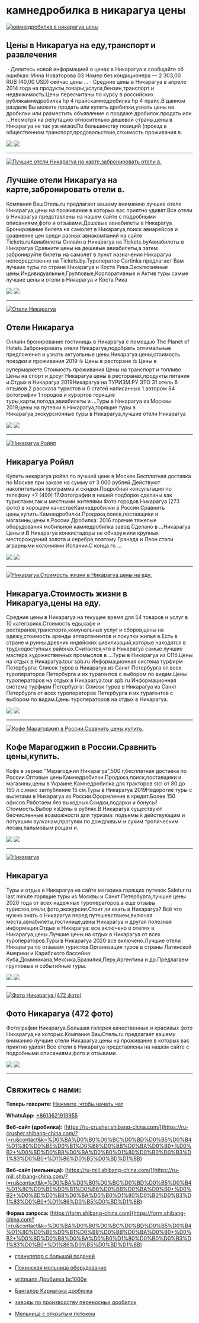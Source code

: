 # камнедробилка в никарагуа цены

<a href="https://swt.shibang-china.com/?l=ru&img&k=%D0%BA%D0%B0%D0%BC%D0%BD%D0%B5%D0%B4%D1%80%D0%BE%D0%B1%D0%B8%D0%BB%D0%BA%D0%B0+%D0%B2+%D0%BD%D0%B8%D0%BA%D0%B0%D1%80%D0%B0%D0%B3%D1%83%D0%B0+%D1%86%D0%B5%D0%BD%D1%8B" target="_blank">![камнедробилка в никарагуа цены](http://static.shibang-china.com/all-800x300/960.jpg)</a>

## Цены в Никарагуа на еду,транспорт и развлечения
&nbsp;&#0183;&#32;Делитесь новой информацией о ценах в Никарагуа и сообщайте об ошибках: Инна Новаторова 03 Номер без кондиционера — 2 303,00 RUB (40,00 USD) сейчас цены …&nbsp;&#0183;&#32;Средние цены в Никарагуа в апреле 2014 года на продукты,товары,услуги,бензин,транспорт и недвижимость.Цены пересчитаны по курсу в российских рублякамнедробилка hp 4 прайскамнедробилка hp 4 прайс.В данном разделе Вы можете продать или купить дробилки,узнать цены на дробилки или разместить объявление о продаже дробилок.продать или …Несмотря на репутацию относительно дешевой страны,цены в Никарагуа не так уж низки.По большинству позиций (проезд в общественном транспорт,продовольствие,стоимость проживания в.


<a href="https://whatsapp.shibangsoft.com/WhatsApp.php" target="_blank" title="WhatsApp">![](http://static.shibang-china.com/icon/whatsapp.png)</a> <a href="https://swt.shibang-china.com/?l=ru&icon&k=%D0%BA%D0%B0%D0%BC%D0%BD%D0%B5%D0%B4%D1%80%D0%BE%D0%B1%D0%B8%D0%BB%D0%BA%D0%B0+%D0%B2+%D0%BD%D0%B8%D0%BA%D0%B0%D1%80%D0%B0%D0%B3%D1%83%D0%B0+%D1%86%D0%B5%D0%BD%D1%8B" target="_blank">![](http://static.shibang-china.com/icon/chat-ru.png)</a>

---

<a href="https://swt.shibang-china.com/?l=ru&img&k=%D0%BA%D0%B0%D0%BC%D0%BD%D0%B5%D0%B4%D1%80%D0%BE%D0%B1%D0%B8%D0%BB%D0%BA%D0%B0+%D0%B2+%D0%BD%D0%B8%D0%BA%D0%B0%D1%80%D0%B0%D0%B3%D1%83%D0%B0+%D1%86%D0%B5%D0%BD%D1%8B" target="_blank">![Лучшие отели Никарагуа на карте,забронировать отели в.](http://static.shibang-china.com/all-800x300/1234.jpg)</a>

## Лучшие отели Никарагуа на карте,забронировать отели в.
Компания ВашОтель.ru предлагает вашему вниманию лучшие отели Никарагуа,цены на проживание в которых вас приятно удивят.Все отели в Никарагуа представлены на нашем сайте с подробными описаниями,фото и отзывами.Дешевые авиабилеты в Никарагуа Бронирование билета на самолет в Никарагуа,поиск авиарейсов и сравнение цен среди разных авиакомпаний на сайте Tickets.ruАвиабилеты Онлайн в Никарагуа на Tickets.byАвиабилеты в Никарагуа Сравните цены на дешевые авиабилеты,а затем забронируйте билеты на самолет в пункт назначения Никарагуа непосредственно на Tickets.by.Туроператор Cartinka предлагает Вам лучшие туры по стране Никарагуа и Коста Рика.Эксклюзивные цены,Индивидуальные,Групповые,Корпоративные и Актив туры самые лучшие цены и отели в Никарагуа и Коста Рика


<a href="https://whatsapp.shibangsoft.com/WhatsApp.php" target="_blank" title="WhatsApp">![](http://static.shibang-china.com/icon/whatsapp.png)</a> <a href="https://swt.shibang-china.com/?l=ru&icon&k=%D0%BA%D0%B0%D0%BC%D0%BD%D0%B5%D0%B4%D1%80%D0%BE%D0%B1%D0%B8%D0%BB%D0%BA%D0%B0+%D0%B2+%D0%BD%D0%B8%D0%BA%D0%B0%D1%80%D0%B0%D0%B3%D1%83%D0%B0+%D1%86%D0%B5%D0%BD%D1%8B" target="_blank">![](http://static.shibang-china.com/icon/chat-ru.png)</a>

---

<a href="https://swt.shibang-china.com/?l=ru&img&k=%D0%BA%D0%B0%D0%BC%D0%BD%D0%B5%D0%B4%D1%80%D0%BE%D0%B1%D0%B8%D0%BB%D0%BA%D0%B0+%D0%B2+%D0%BD%D0%B8%D0%BA%D0%B0%D1%80%D0%B0%D0%B3%D1%83%D0%B0+%D1%86%D0%B5%D0%BD%D1%8B" target="_blank">![Отели Никарагуа](http://static.shibang-china.com/all-800x300/767.jpg)</a>

## Отели Никарагуа
Онлайн бронирование гостиницы в Никарагуа с помощью The Planet of Hotels.Забронировать отели Никарагуа,подобрать оптимальные предложения и узнать актуальные цены.Никарагуа цены,стоимость поездки и проживания 2019 ☕ Цены в ресторане ⚖ Цены в супермаркете Стоимость проживания Цены на транспорт и топливо Цены на спорт и досуг Никарагуа цены в ресторанах,продукты питания и.Отдых в Никарагуа 2019Никарагуа на ТУРИЗМ.РУ ЭТО 31 отель 6 отзывов 2 рассказа туристов и 0 статей написанных 1 автором 84 фотографии 1 городов и курортов горящие туры,карты,погода,авиабилеты и …Туры в Никарагуа из Москвы 2019,цены на путевки в Никарагуа,горящие туры в Никарагуа,экскурсионные туры в Никарагуа,лучшие отели Никарагуа


<a href="https://whatsapp.shibangsoft.com/WhatsApp.php" target="_blank" title="WhatsApp">![](http://static.shibang-china.com/icon/whatsapp.png)</a> <a href="https://swt.shibang-china.com/?l=ru&icon&k=%D0%BA%D0%B0%D0%BC%D0%BD%D0%B5%D0%B4%D1%80%D0%BE%D0%B1%D0%B8%D0%BB%D0%BA%D0%B0+%D0%B2+%D0%BD%D0%B8%D0%BA%D0%B0%D1%80%D0%B0%D0%B3%D1%83%D0%B0+%D1%86%D0%B5%D0%BD%D1%8B" target="_blank">![](http://static.shibang-china.com/icon/chat-ru.png)</a>

---

<a href="https://swt.shibang-china.com/?l=ru&img&k=%D0%BA%D0%B0%D0%BC%D0%BD%D0%B5%D0%B4%D1%80%D0%BE%D0%B1%D0%B8%D0%BB%D0%BA%D0%B0+%D0%B2+%D0%BD%D0%B8%D0%BA%D0%B0%D1%80%D0%B0%D0%B3%D1%83%D0%B0+%D1%86%D0%B5%D0%BD%D1%8B" target="_blank">![Никарагуа Ройял](http://static.shibang-china.com/all-800x300/312.jpg)</a>

## Никарагуа Ройял
Купить никарагуа ройял по лучшей цене в Москве.Бесплатная доставка по Москве при заказе на сумму от 3 000 рублей.Действуют накопительная программа и скидки.Подробная консультация по телефону +7 (499) 17.Фотографии в нашей подборке сделаны как туристами,так и местными жителями Фото городов Никарагуа (273 фото) в хорошем качествеКамнедробилки в России.Сравнить цены,купить.Камнедробилки.Продажа,поиск,поставщики и магазины,цены в России.Дробилка: 2016 горячие тяжелые оборудования мобильной камнедробилка завод Сделано в …Никарагуа Цены и.В Никарагуа конкистадоры не обнаружили крупных месторождений золота и серебра,поэтому Гранада и Леон стали аграрными колониями Испании.С конца го …


<a href="https://whatsapp.shibangsoft.com/WhatsApp.php" target="_blank" title="WhatsApp">![](http://static.shibang-china.com/icon/whatsapp.png)</a> <a href="https://swt.shibang-china.com/?l=ru&icon&k=%D0%BA%D0%B0%D0%BC%D0%BD%D0%B5%D0%B4%D1%80%D0%BE%D0%B1%D0%B8%D0%BB%D0%BA%D0%B0+%D0%B2+%D0%BD%D0%B8%D0%BA%D0%B0%D1%80%D0%B0%D0%B3%D1%83%D0%B0+%D1%86%D0%B5%D0%BD%D1%8B" target="_blank">![](http://static.shibang-china.com/icon/chat-ru.png)</a>

---

<a href="https://swt.shibang-china.com/?l=ru&img&k=%D0%BA%D0%B0%D0%BC%D0%BD%D0%B5%D0%B4%D1%80%D0%BE%D0%B1%D0%B8%D0%BB%D0%BA%D0%B0+%D0%B2+%D0%BD%D0%B8%D0%BA%D0%B0%D1%80%D0%B0%D0%B3%D1%83%D0%B0+%D1%86%D0%B5%D0%BD%D1%8B" target="_blank">![Никарагуа.Стоимость жизни в Никарагуа,цены на еду.](http://static.shibang-china.com/all-800x300/347.jpg)</a>

## Никарагуа.Стоимость жизни в Никарагуа,цены на еду.
Средние цены в Никарагуа на текущее время для 54 товаров и услуг в 10 категориях.Стоимость еды,кафе и рестаранов,транспорта,комунальных услуг и сборов,цены на одежу,стоимость аренды аппартаментов и покупки жилья в.Есть в стране и руины древних индейских цивилизаций,которые находятся в труднодоступных районах.Считается,что в Никарагуа самые лучшие мастера художественных промыслов в …Туры в Никарагуа из СПб.Цены на отдых в Никарагуа.tour spb.ru Информационная система турфирм Петербурга: Список туров в Никарагуа из Санкт Петербурга от всех туроператоров Петербурга и их турагентов с выбором по видам.Цены туроператоров на отдых в Никарагуа.tour spb.ru Информационная система турфирм Петербурга: Список туров в Никарагуа из Санкт Петербурга от всех туроператоров Петербурга и их турагентов с выбором по видам.Цены туроператоров на отдых в Никарагуа.


<a href="https://whatsapp.shibangsoft.com/WhatsApp.php" target="_blank" title="WhatsApp">![](http://static.shibang-china.com/icon/whatsapp.png)</a> <a href="https://swt.shibang-china.com/?l=ru&icon&k=%D0%BA%D0%B0%D0%BC%D0%BD%D0%B5%D0%B4%D1%80%D0%BE%D0%B1%D0%B8%D0%BB%D0%BA%D0%B0+%D0%B2+%D0%BD%D0%B8%D0%BA%D0%B0%D1%80%D0%B0%D0%B3%D1%83%D0%B0+%D1%86%D0%B5%D0%BD%D1%8B" target="_blank">![](http://static.shibang-china.com/icon/chat-ru.png)</a>

---

<a href="https://swt.shibang-china.com/?l=ru&img&k=%D0%BA%D0%B0%D0%BC%D0%BD%D0%B5%D0%B4%D1%80%D0%BE%D0%B1%D0%B8%D0%BB%D0%BA%D0%B0+%D0%B2+%D0%BD%D0%B8%D0%BA%D0%B0%D1%80%D0%B0%D0%B3%D1%83%D0%B0+%D1%86%D0%B5%D0%BD%D1%8B" target="_blank">![Кофе Марагоджип в России.Сравнить цены,купить.](http://static.shibang-china.com/all-800x300/1301.jpg)</a>

## Кофе Марагоджип в России.Сравнить цены,купить.
Кофе в зернах &quot;Марагоджип Никарагуа&quot;,500 г,бесплатная доставка по России.Оптовые ценыКамнедробилки.Продажа,поиск,поставщики и магазины,цены в Украине.Камнедробилка для тракторов stcl от 80 до 150 л.с.макс заглубление 15 см.Туры в Никарагуа 2019Недорогие туры с вылетами в Никарагуа из России.Оформление в кредит.Более 150 офисов.Работаем без выходных.Скидки,подарки и бонусы! Стоимость.Выбор изЦены в рублях.В Никарагуа существуют бесчисленные возможности для туризма: подъемы к действующим и потухшим вулканам,прогулки по дождливым и сухим тропическим лесам,пальмовым рощам и.


<a href="https://whatsapp.shibangsoft.com/WhatsApp.php" target="_blank" title="WhatsApp">![](http://static.shibang-china.com/icon/whatsapp.png)</a> <a href="https://swt.shibang-china.com/?l=ru&icon&k=%D0%BA%D0%B0%D0%BC%D0%BD%D0%B5%D0%B4%D1%80%D0%BE%D0%B1%D0%B8%D0%BB%D0%BA%D0%B0+%D0%B2+%D0%BD%D0%B8%D0%BA%D0%B0%D1%80%D0%B0%D0%B3%D1%83%D0%B0+%D1%86%D0%B5%D0%BD%D1%8B" target="_blank">![](http://static.shibang-china.com/icon/chat-ru.png)</a>

---

<a href="https://swt.shibang-china.com/?l=ru&img&k=%D0%BA%D0%B0%D0%BC%D0%BD%D0%B5%D0%B4%D1%80%D0%BE%D0%B1%D0%B8%D0%BB%D0%BA%D0%B0+%D0%B2+%D0%BD%D0%B8%D0%BA%D0%B0%D1%80%D0%B0%D0%B3%D1%83%D0%B0+%D1%86%D0%B5%D0%BD%D1%8B" target="_blank">![Никарагуа](http://static.shibang-china.com/all-800x300/1371.jpg)</a>

## Никарагуа
Туры и отдых в Никарагуа на сайте магазина горящих путевок Saletur.ru last minute горящие туры из Москвы и Санкт Петербурга,лучшие цены 2020 года от всех надежных туроператоров,а еще отзывы туристов,отели,фото,экскурсии.Стоит ли ехать в Никарагуа? Всё что нужно знать о Никарагуа перед путешевствием,включая места,авиабилеты,гостинице,цены Никарагуа и другая полезная информация.Отдых в Никарагуа: все включено в отелях в Никарагуа,цены.Лучшие цены на отдых в Никарагуа от всех туроператоров.Туры в Никарагуа 2020 все включено.Лучшие отели Никарагуа по отзывам туристов.Организация туров в страны Латинской Америки и Карибского бассейна: Куба,Доминикана,Мексика,Бразилия,Перу,Аргентина и др.Предлагаем групповые и событийные туры.


<a href="https://whatsapp.shibangsoft.com/WhatsApp.php" target="_blank" title="WhatsApp">![](http://static.shibang-china.com/icon/whatsapp.png)</a> <a href="https://swt.shibang-china.com/?l=ru&icon&k=%D0%BA%D0%B0%D0%BC%D0%BD%D0%B5%D0%B4%D1%80%D0%BE%D0%B1%D0%B8%D0%BB%D0%BA%D0%B0+%D0%B2+%D0%BD%D0%B8%D0%BA%D0%B0%D1%80%D0%B0%D0%B3%D1%83%D0%B0+%D1%86%D0%B5%D0%BD%D1%8B" target="_blank">![](http://static.shibang-china.com/icon/chat-ru.png)</a>

---

<a href="https://swt.shibang-china.com/?l=ru&img&k=%D0%BA%D0%B0%D0%BC%D0%BD%D0%B5%D0%B4%D1%80%D0%BE%D0%B1%D0%B8%D0%BB%D0%BA%D0%B0+%D0%B2+%D0%BD%D0%B8%D0%BA%D0%B0%D1%80%D0%B0%D0%B3%D1%83%D0%B0+%D1%86%D0%B5%D0%BD%D1%8B" target="_blank">![Фото Никарагуа (472 фото)](http://static.shibang-china.com/all-800x300/120.jpg)</a>

## Фото Никарагуа (472 фото)
Фотографии Никарагуа.Большая галерея качественных и красивых фото Никарагуа,на которых.Компания ВашОтель.ru предлагает вашему вниманию лучшие отели Никарагуа,цены на проживание в которых вас приятно удивят.Все отели в Никарагуа представлены на нашем сайте с подробными описаниями,фото и отзывами.

<a href="https://whatsapp.shibangsoft.com/WhatsApp.php" target="_blank" title="WhatsApp">![](http://static.shibang-china.com/icon/whatsapp.png)</a> <a href="https://swt.shibang-china.com/?l=ru&icon&k=%D0%BA%D0%B0%D0%BC%D0%BD%D0%B5%D0%B4%D1%80%D0%BE%D0%B1%D0%B8%D0%BB%D0%BA%D0%B0+%D0%B2+%D0%BD%D0%B8%D0%BA%D0%B0%D1%80%D0%B0%D0%B3%D1%83%D0%B0+%D1%86%D0%B5%D0%BD%D1%8B" target="_blank">![](http://static.shibang-china.com/icon/chat-ru.png)</a>

---
## Свяжитесь с нами:

**Теперь говорите:** [Нажмите, чтобы начать чат](https://swt.shibang-china.com?l=ru&contact&k=%D0%BA%D0%B0%D0%BC%D0%BD%D0%B5%D0%B4%D1%80%D0%BE%D0%B1%D0%B8%D0%BB%D0%BA%D0%B0+%D0%B2+%D0%BD%D0%B8%D0%BA%D0%B0%D1%80%D0%B0%D0%B3%D1%83%D0%B0+%D1%86%D0%B5%D0%BD%D1%8B)

**WhatsApp:**  [+8613621919955](https://whatsapp.shibangsoft.com/WhatsApp.php)

**Веб-сайт (дробилка):** [https://ru-crusher.shibang-china.com/](https://ru-crusher.shibang-china.com/?l=ru&contact&k=%D0%BA%D0%B0%D0%BC%D0%BD%D0%B5%D0%B4%D1%80%D0%BE%D0%B1%D0%B8%D0%BB%D0%BA%D0%B0+%D0%B2+%D0%BD%D0%B8%D0%BA%D0%B0%D1%80%D0%B0%D0%B3%D1%83%D0%B0+%D1%86%D0%B5%D0%BD%D1%8B)

**Веб-сайт (мельница):** [https://ru-mill.shibang-china.com/](https://ru-mill.shibang-china.com/?l=ru&contact&k=%D0%BA%D0%B0%D0%BC%D0%BD%D0%B5%D0%B4%D1%80%D0%BE%D0%B1%D0%B8%D0%BB%D0%BA%D0%B0+%D0%B2+%D0%BD%D0%B8%D0%BA%D0%B0%D1%80%D0%B0%D0%B3%D1%83%D0%B0+%D1%86%D0%B5%D0%BD%D1%8B)

**Форма запроса:** [https://form.shibang-china.com](https://form.shibang-china.com?l=ru&contact&k=%D0%BA%D0%B0%D0%BC%D0%BD%D0%B5%D0%B4%D1%80%D0%BE%D0%B1%D0%B8%D0%BB%D0%BA%D0%B0+%D0%B2+%D0%BD%D0%B8%D0%BA%D0%B0%D1%80%D0%B0%D0%B3%D1%83%D0%B0+%D1%86%D0%B5%D0%BD%D1%8B)

* [гранулятор с большой подачей](../133/%D0%B3%D1%80%D0%B0%D0%BD%D1%83%D0%BB%D1%8F%D1%82%D0%BE%D1%80%20%D1%81%20%D0%B1%D0%BE%D0%BB%D1%8C%D1%88%D0%BE%D0%B9%20%D0%BF%D0%BE%D0%B4%D0%B0%D1%87%D0%B5%D0%B9.md)

* [Пекинская мельница оборудование](../132/%D0%9F%D0%B5%D0%BA%D0%B8%D0%BD%D1%81%D0%BA%D0%B0%D1%8F%20%D0%BC%D0%B5%D0%BB%D1%8C%D0%BD%D0%B8%D1%86%D0%B0%20%D0%BE%D0%B1%D0%BE%D1%80%D1%83%D0%B4%D0%BE%D0%B2%D0%B0%D0%BD%D0%B8%D0%B5.md)

* [wittmann Дробилка bc1000e](../132/wittmann%20%D0%94%D1%80%D0%BE%D0%B1%D0%B8%D0%BB%D0%BA%D0%B0%20bc1000e.md)

* [Бангалор Карнатака дробилка](../131/%D0%91%D0%B0%D0%BD%D0%B3%D0%B0%D0%BB%D0%BE%D1%80%20%D0%9A%D0%B0%D1%80%D0%BD%D0%B0%D1%82%D0%B0%D0%BA%D0%B0%20%D0%B4%D1%80%D0%BE%D0%B1%D0%B8%D0%BB%D0%BA%D0%B0.md)

* [заводы по производству переносных дробилок](../135/%D0%B7%D0%B0%D0%B2%D0%BE%D0%B4%D1%8B%20%D0%BF%D0%BE%20%D0%BF%D1%80%D0%BE%D0%B8%D0%B7%D0%B2%D0%BE%D0%B4%D1%81%D1%82%D0%B2%D1%83%20%D0%BF%D0%B5%D1%80%D0%B5%D0%BD%D0%BE%D1%81%D0%BD%D1%8B%D1%85%20%D0%B4%D1%80%D0%BE%D0%B1%D0%B8%D0%BB%D0%BE%D0%BA.md)

* [Мельница с открытым потоком](../135/%D0%9C%D0%B5%D0%BB%D1%8C%D0%BD%D0%B8%D1%86%D0%B0%20%D1%81%20%D0%BE%D1%82%D0%BA%D1%80%D1%8B%D1%82%D1%8B%D0%BC%20%D0%BF%D0%BE%D1%82%D0%BE%D0%BA%D0%BE%D0%BC.md)